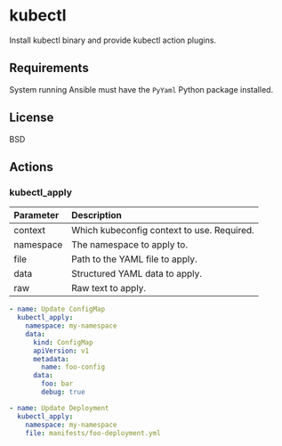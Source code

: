 # kubectl

Install kubectl binary and provide kubectl action plugins.

## Requirements

System running Ansible must have the `PyYaml` Python package installed.

## License

BSD

## Actions

### kubectl_apply

| Parameter | Description                                |
|:----------|:-------------------------------------------|
| context   | Which kubeconfig context to use. Required. |
| namespace | The namespace to apply to.                 |
| file      | Path to the YAML file to apply.            |
| data      | Structured YAML data to apply.             |
| raw       | Raw text to apply.                         |

```yaml
- name: Update ConfigMap
  kubectl_apply:
    namespace: my-namespace
    data:
      kind: ConfigMap
      apiVersion: v1
      metadata:
        name: foo-config
      data:
        foo: bar
        debug: true

- name: Update Deployment
  kubectl_apply:
    namespace: my-namespace
    file: manifests/foo-deployment.yml
```

